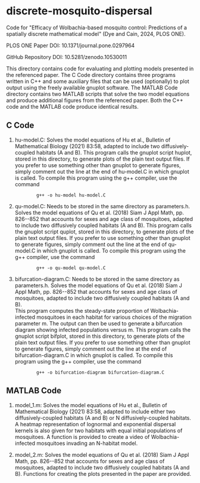 # discrete-mosquito-dispersal
Code for "Efficacy of Wolbachia-based mosquito control: Predictions of a spatially discrete mathematical model" (Dye and Cain, 2024, PLOS ONE). 

PLOS ONE Paper DOI: 10.1371/journal.pone.0297964

GitHub Repository DOI: 10.5281/zenodo.10530011

This directory contains code for evaluating and plotting models presented in the referenced paper. The C Code directory contains 
three programs written in C++ and some auxiliary files that can be used (optionally) to plot output using the 
freely available gnuplot software. The MATLAB Code directory contains two MATLAB scripts that solve the two model equations and
produce additional figures from the referenced paper. Both the C++ code and the MATLAB code produce identical results.

## C Code

1) hu-model.C:  Solves the model equations of Hu et al., Bulletin of Mathematical Biology 
(2021) 83:58, adapted to include two diffusively-coupled habitats (A and B).  This program 
calls the gnuplot script huplot, stored in this directory, to generate plots of the plain text 
output files.  If you prefer to use something other than gnuplot to generate figures, simply 
comment out the line at the end of hu-model.C in which gnuplot is called.  To compile this 
program using the g++ compiler, use the command

               g++ -o hu-model hu-model.C
   
2) qu-model.C:  Needs to be stored in the same directory as parameters.h.  Solves the model 
equations of Qu et al. (2018) Siam J Appl Math, pp. 826--852 that accounts for sexes and age 
class of mosquitoes, adapted to include two diffusively coupled habitats (A and B).  This 
program calls the gnuplot script quplot, stored in this directory, to generate plots of the 
plain text output files.  If you prefer to use something other than gnuplot to generate 
figures, simply comment out the line at the end of qu-model.C in which gnuplot is called.  To 
compile this program using the g++ compiler, use the command

               g++ -o qu-model qu-model.C

3) bifurcation-diagram.C:  Needs to be stored in the same directory as parameters.h.  Solves 
the model equations of Qu et al. (2018) Siam J Appl Math, pp. 826--852 that accounts for sexes 
and age class of mosquitoes, adapted to include two diffusively coupled habitats (A and B).  
This program computes the steady-state proportion of Wolbachia-infected mosquitoes in each 
habitat for various choices of the migration parameter m.  The output can then be used to 
generate a bifurcation diagram showing infected populations versus m. This program calls the 
gnuplot script bifplot, stored in this directory, to generate plots of the plain text output 
files.  If you prefer to use something other than gnuplot to generate figures, simply comment 
out the line at the end of bifurcation-diagram.C in which gnuplot is called.  To compile this 
program using the g++ compiler, use the command

               g++ -o bifurcation-diagram bifurcation-diagram.C

## MATLAB Code

1) model_1.m: Solves the model equations of Hu et al., Bulletin of Mathematical Biology 
(2021) 83:58, adapted to include either two diffusively-coupled habitats (A and B) or N
diffusively-coupled habitats. A heatmap representation of lognormal and exponential dispersal
kernels is also given for two habitats with equal initial populations of mosquitoes. A function
is provided to create a video of Wolbachia-infected mosquitoes invading an N-habitat model.

2) model_2.m: Solves the model equations of Qu et al. (2018) Siam J Appl Math, pp. 826--852 that
accounts for sexes and age class of mosquitoes, adapted to include two diffusively coupled habitats
(A and B). Functions for creating the plots presented in the paper are provided.
